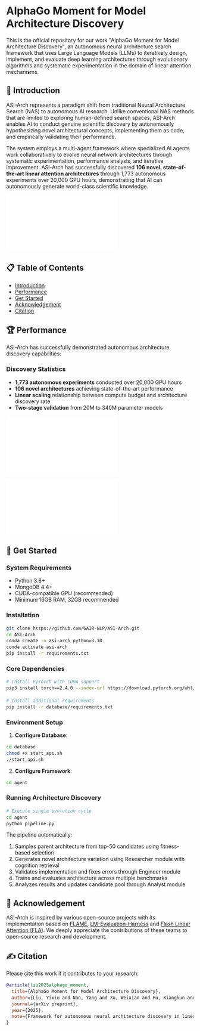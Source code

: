 # AlphaGo Moment for Model Architecture Discovery

This is the official repository for our work "AlphaGo Moment for Model Architecture Discovery", an autonomous neural architecture search framework that uses Large Language Models (LLMs) to iteratively design, implement, and evaluate deep learning architectures through evolutionary algorithms and systematic experimentation in the domain of linear attention mechanisms.

## 📝 Introduction

ASI-Arch represents a paradigm shift from traditional Neural Architecture Search (NAS) to autonomous AI research. Unlike conventional NAS methods that are limited to exploring human-defined search spaces, ASI-Arch enables AI to conduct genuine scientific discovery by autonomously hypothesizing novel architectural concepts, implementing them as code, and empirically validating their performance.

The system employs a multi-agent framework where specialized AI agents work collaboratively to evolve neural network architectures through systematic experimentation, performance analysis, and iterative improvement. ASI-Arch has successfully discovered **106 novel, state-of-the-art linear attention architectures** through 1,773 autonomous experiments over 20,000 GPU hours, demonstrating that AI can autonomously generate world-class scientific knowledge.

![Pipeline Overview](images/new_pipeline.pdf)

## 📋 Table of Contents

- [Introduction](#-introduction)
- [Performance](#-performance)
- [Get Started](#-get-started)
- [Acknowledgement](#-acknowledgement)
- [Citation](#️-citation)

## 🏆 Performance

ASI-Arch has successfully demonstrated autonomous architecture discovery capabilities:

### Discovery Statistics
- **1,773 autonomous experiments** conducted over 20,000 GPU hours
- **106 novel architectures** achieving state-of-the-art performance
- **Linear scaling** relationship between compute budget and architecture discovery rate
- **Two-stage validation** from 20M to 340M parameter models


![Performance Analysis](images/combined_trend_analysis.pdf)

![Architecture Preferences](images/preference.pdf)

## 🚀 Get Started

### System Requirements

- Python 3.8+
- MongoDB 4.4+
- CUDA-compatible GPU (recommended)
- Minimum 16GB RAM, 32GB recommended

### Installation

```bash
git clone https://github.com/GAIR-NLP/ASI-Arch.git
cd ASI-Arch
conda create -n asi-arch python=3.10
conda activate asi-arch
pip install -r requirements.txt
```

### Core Dependencies

```bash
# Install PyTorch with CUDA support
pip3 install torch==2.4.0 --index-url https://download.pytorch.org/whl/cu124

# Install additional requirements
pip install -r database/requirements.txt
```

### Environment Setup

1. **Configure Database**:
```bash
cd database
chmod +x start_api.sh
./start_api.sh
```

2. **Configure Framework**:
```bash
cd agent
```

### Running Architecture Discovery

```bash
# Execute single evolution cycle
cd agent
python pipeline.py
```

The pipeline automatically:
1. Samples parent architecture from top-50 candidates using fitness-based selection
2. Generates novel architecture variation using Researcher module with cognition retrieval
3. Validates implementation and fixes errors through Engineer module
4. Trains and evaluates architecture across multiple benchmarks
5. Analyzes results and updates candidate pool through Analyst module

## 🙏 Acknowledgement

ASI-Arch is inspired by various open-source projects with its implementation based on [FLAME](https://github.com/fla-org/flame), [LM-Evaluation-Harness](https://github.com/EleutherAI/lm-evaluation-harness) and [Flash Linear Attention (FLA)](https://github.com/sustcsonglin/flash-linear-attention). We deeply appreciate the contributions of these teams to open-source research and development.

## ✍️ Citation

Please cite this work if it contributes to your research:

```bibtex
@article{liu2025alphago_moment,
  title={AlphaGo Moment for Model Architecture Discovery},
  author={Liu, Yixiu and Nan, Yang and Xu, Weixian and Hu, Xiangkun and Qin, Zhen and Liu, Pengfei},
  journal={arXiv preprint},
  year={2025},
  note={Framework for autonomous neural architecture discovery in linear attention}
}
``` 